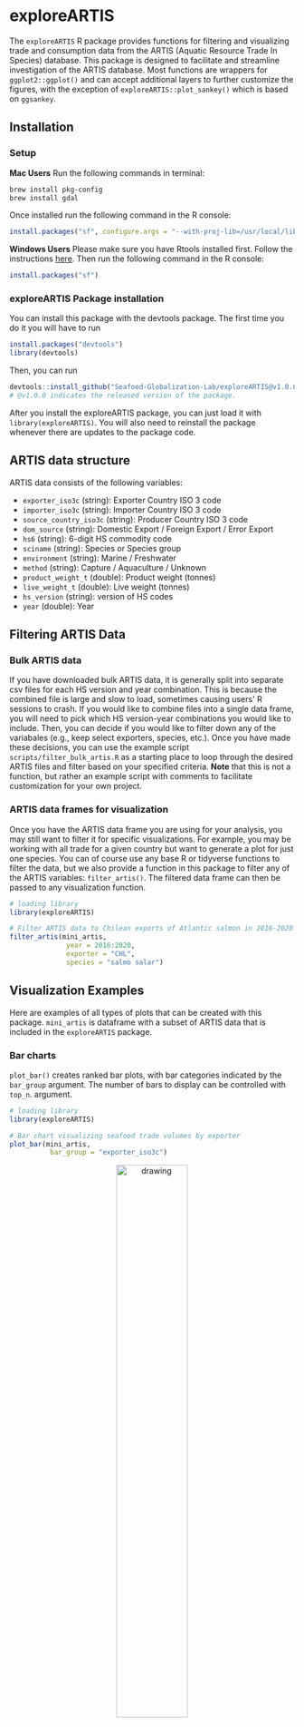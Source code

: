 # exploreARTIS

The `exploreARTIS` R package provides functions for filtering and visualizing trade and consumption data from the ARTIS (Aquatic Resource Trade In Species) database. This package is designed to facilitate and streamline investigation of the ARTIS database. Most functions are wrappers for `ggplot2::ggplot()` and can accept additional layers to further customize the figures, with the exception of `exploreARTIS::plot_sankey()` which is based on `ggsankey`. 

## Installation

### Setup
**Mac Users** Run the following commands in terminal:
```bash
brew install pkg-config
brew install gdal
```
Once installed run the following command in the R console:
```r
install.packages("sf", configure.args = "--with-proj-lib=/usr/local/lib/")
```

**Windows Users** Please make sure you have Rtools installed first. Follow the instructions [here](https://cran.r-project.org/bin/windows/Rtools/). Then run the following command in the R console:
```r
install.packages("sf")
```

### exploreARTIS Package installation
You can install this package with the devtools package. The first time you do it you will have to run 
```r 
install.packages("devtools")
library(devtools)
```

Then, you can run 
```r 
devtools::install_github("Seafood-Globalization-Lab/exploreARTIS@v1.0.0", dependencies = TRUE)
# @v1.0.0 indicates the released version of the package. 
```

After you install the exploreARTIS package, you can just load it with `library(exploreARTIS)`. You will also need to reinstall the package whenever there are updates to the package code.

## ARTIS data structure

ARTIS data consists of the following variables:

- `exporter_iso3c` (string): Exporter Country ISO 3 code
- `importer_iso3c` (string): Importer Country ISO 3 code
- `source_country_iso3c` (string): Producer Country ISO 3 code
- `dom_source` (string): Domestic Export / Foreign Export / Error Export
- `hs6` (string): 6-digit HS commodity code
- `sciname` (string): Species or Species group
- `environment` (string): Marine / Freshwater
- `method` (string): Capture / Aquaculture / Unknown
- `product_weight_t` (double): Product weight (tonnes)
- `live_weight_t` (double): Live weight (tonnes)
- `hs_version` (string): version of HS codes
- `year` (double): Year

## Filtering ARTIS Data

### Bulk ARTIS data
If you have downloaded bulk ARTIS data, it is generally split into separate csv files for each HS version and year combination. This is because the combined file is large and slow to load, sometimes causing users' R sessions to crash. If you would like to combine files into a single data frame, you will need to pick which HS version-year combinations you would like to include. Then, you can decide if you would like to filter down any of the variabales (e.g., keep select exporters, species, etc.). Once you have made these decisions, you can use the example script `scripts/filter_bulk_artis.R` as a starting place to loop through the desired ARTIS files and filter based on your specified criteria. **Note** that this is not a function, but rather an example script with comments to facilitate customization for your own project. 

### ARTIS data frames for visualization
Once you have the ARTIS data frame you are using for your analysis, you may still want to filter it for specific visualizations. For example, you may be working with all trade for a given country but want to generate a plot for just one species. You can of course use any base R or tidyverse functions to filter the data, but we also provide a function in this package to filter any of the ARTIS variables: `filter_artis()`. The filtered data frame can then be passed to any visualization function. 

```r
# loading library
library(exploreARTIS)

# Filter ARTIS data to Chilean exports of Atlantic salmon in 2016-2020
filter_artis(mini_artis,
              year = 2016:2020,
              exporter = "CHL",
              species = "salmo salar")
```

## Visualization Examples

Here are examples of all types of plots that can be created with this package. `mini_artis` is dataframe with a subset of ARTIS data that is included in the `exploreARTIS` package. 

### Bar charts

`plot_bar()` creates ranked bar plots, with bar categories indicated by the `bar_group` argument. The number of bars to display can be controlled with `top_n`. argument. 

```r
# loading library
library(exploreARTIS)

# Bar chart visualizing seafood trade volumes by exporter
plot_bar(mini_artis,
          bar_group = "exporter_iso3c")
```
<p align="center">
  <img src="images/all_trade_export_bar.png" alt="drawing" width="50%"/>
</p>

Bar charts can optionally be filled by an ARTIS variable. 

```r
# loading library
library(exploreARTIS)

# Bar chart visualizing seafood trade volumes by exporter and filling by export source
plot_bar(mini_artis,
        bar_group = "exporter_iso3c",
        fill_type = "dom_source")
```
<p align="center">
  <img src="images/all_trade_export_dom_source_bar.png" alt="drawing" width="50%"/>
</p>

### Line and area plots

`plot_ts()` creates time series line or area plots for any specified `artis_var`. The `plot.type` argument allows options of "line" (default) or "stacked" to change plot views. To keep the number of colors reasonable, the `prop_flow_cutoff` argument groups lines falling below the cut-off into "other" and this can be adjusted to show more or fewer lines/fills. 

```r
# loading library
library(exploreARTIS)

plot_ts(mini_artis,
        artis_var = "exporter_iso3c")
```

<p align="center">
  <img src="images/line_all_trade.png" alt="drawing" width="50%"/>
</p>

A stacked line graph of all export partners in the ARTIS dataset
```r
# loading library
library(exploreARTIS)

plot_ts(mini_artis,
        artis_var = "exporter_iso3c",
        plot.type = "stacked")
```

<p align="center">
  <img src="images/line_stacked_all_trade.png" alt="drawing" width="50%"/>
</p>

### Sankey plots

`plot_sankey()` creates a sankey plot to display flows among nodes across columns. This function is flexible in allowing the user to specify which data columns should be used to produce the colunns of the sankey plot. This function includes the argument `prop_flow_cutoff` to control how many groups are included in "other" (which can help keep the larger flows readable). It also includes an argumen to drop the group "other" entirely if preferred. 

```r
# loading library
library(exploreARTIS)

# Sankey plot of all seafood trade
plot_sankey(mini_artis,
            cols = c("sciname", "exporter_iso3c", "importer_iso3c"))

```

<p align="center">
  <img src="images/sankey_all_trade.png" alt="drawing" width="50%"/>
</p>

### Chord diagrams

`plot_chord()` creates a chord diagram for visualizing flows among countries/regions. 

```r
# loading library
library(exploreARTIS)

# Chord diagram of all seafood trade
plot_chord(mini_artis,
          region_colors = region7_palette)
```
![Chord Diagram - all seafood trade](images/all_trade_chord.png)

Individual countries can be pulled out to highlight their trade by specifying the country/countries' iso3c code(s) in the `focal_country` argument. 

```r
# loading library
library(exploreARTIS)

# Chord diagram of all seafood trade with Vietnam highlighted
plot_chord(mini_artis,
          focal_country = "VNM",
          region_colors = region7_palette)
```
![Chord Diagram - all seafood trade](images/all_trade_chord_vnm.png)

### Chloropleth and flow arrow maps 

`plot_map()` creates maps that are optionally colored by `country_fill` and optionally include flow arrows colored by flow volume with `flow_arrows`. The number of arrows can be specified with `n_flows`. 

```r
# loading library
library(exploreARTIS)

# Map of top seafood exports and flows
plot_map(mini_artis,
        country_fill = "importer_iso3c",
        flow_arrows = TRUE,
        arrow_label = "Trade (live t)",
        fill_label = "Import (live t)")
```

<p align="center">
  <img src="images/all_map_flows.png" alt="drawing" width="75%"/>
</p>

Individual country's trade flows can be isolated by filtering the importer or exporter column before passing it to the plot function. 

```r
# loading library
library(exploreARTIS)

# Map of seafood exports from Chile
mini_artis %>% filter(exporter_iso3c == "CHL") %>%
                plot_map(country_fill = "importer_iso3c",
                          flow_arrows = TRUE,
                          arrow_label = "Trade (live t)",
                          fill_label = "Import (live t)")
```

<p align="center">
  <img src="images/chl_map_flows.png" alt="drawing" width="75%"/>
</p>

### Facetting

Both `plot_ts()` and `r plot_bar()` allow facetting by an ARTIS variable with the `facet_variable` argument. If a facet variable is specified then `facet_values` must also be defined, either as a number (the number of facets to create) or a vector (the specific facets to create). 

```r
# loading libraries
library(exploreARTIS)

# Area plot of top importers facetted by method
plot_ts(mini_artis,
        artis_var = "importer_iso3c",
        plot.type = "stacked",
        facet_variable = "method",
        facet_values = c("capture", "aquaculture"))
```

<p align="center">
  <img src="images/area_plot_facetted.png" alt="drawing" width="50%"/>
</p>

```r
# loading libraries
library(exploreARTIS)

# Bar plot of top importers facetted by method
plot_bar(mini_artis,
        bar_group = "importer_iso3c",
        facet_variable = "method",
        facet_values = c("capture", "aquaculture"))
```
<p align="center">
  <img src="images/bar_plot_facetted.png" alt="drawing" width="50%"/>
</p>


## Beta Version: Building a DuckDB Database from KNB Resource Map

As a powerful addition to the `exploreARTIS` toolkit, we provide a new experimental function: `process_knb_to_duckdb()`. This function is designed to streamline the **extraction, transformation, and storage** of ARTIS and related data from [KNB (Knowledge Network for Biocomplexity)](https://knb.ecoinformatics.org/) into a fast and lightweight **[DuckDB](https://duckdb.org/)** database for analysis.

### What is DuckDB?

[**DuckDB**](https://duckdb.org/) is an **in-process SQL OLAP database management system** — think of it as SQLite for analytics. It is designed for speed, portability, and ease of use, especially with columnar data and Parquet/CSV formats. DuckDB is ideal for local, analytical queries and works seamlessly with R, Python, and other modern data tools.

**Why DuckDB?**

* **No server needed** — it runs in-process.
* **Fast analytics** — optimized for vectorized execution and columnar storage.
* **Native support for Parquet/CSV** — perfect for working with ARTIS and KNB data.
* **Portable** — single-file `.duckdb` database makes sharing easy.

> **Note:** DuckDB integration is currently **experimental** for this package. We welcome feedback and contributions!

---

### Function: `process_knb_to_duckdb()`

This function pulls a **KNB resource map**, downloads the data files (CSV/Parquet), extracts them, and builds a **DuckDB database**. It optionally filters ARTIS trade and consumption data by HS version and year, and generates a `metadata` table to describe all ingested tables.

#### Usage

```r
process_knb_to_duckdb(
  resource_map_id = "resource_map_urn:uuid:...",     # required
  duckdb_name = "ARTIS_SAU.duckdb",                  # optional, default name
  directory = "data_knb",                            # local folder to save files
  timeout_seconds = 600,                             # optional timeout for downloads
  wait_minutes = 1,                                  # optional pause between download and ingest
  artis_custom_timeseries = TRUE,                    # whether to filter ARTIS tables
  hs_version_filter = c("HS_2012"),                  # optional HS versions to keep
  year_filter = 2015:2020                            # optional year range
)
```

---

### Parameters

| Argument                  | Type               | Description                                                                                        |
| ------------------------- | ------------------ | -------------------------------------------------------------------------------------------------- |
| `resource_map_id`         | `character`        | **REQUIRED.** The KNB resource map ID (e.g., `"resource_map_urn:uuid:..."`) to download data from. |
| `duckdb_name`             | `character`        | Optional. The name of the DuckDB file to create. Default is `"ARTIS_SAU.duckdb"`.                  |
| `directory`               | `character`        | Directory where all files will be downloaded and unzipped. Must be writeable.                      |
| `timeout_seconds`         | `numeric`          | Timeout in seconds for download requests. Default is `600`.                                        |
| `wait_minutes`            | `numeric`          | Optional pause time (in minutes) after download, before ingestion begins. Default is `1`.          |
| `artis_custom_timeseries` | `logical`          | If `TRUE`, will apply filtering to ARTIS tables (`trade`, `consumption`) by HS version and year.   |
| `hs_version_filter`       | `character vector` | HS version(s) to retain (e.g., `"HS_2012"`). Used only if filtering is enabled.                    |
| `year_filter`             | `numeric vector`   | Year(s) to retain (e.g., `2015:2020`). Used only if filtering is enabled.                          |

---

### Outputs

* A **`.duckdb`** database file is saved to disk at the path specified by `duckdb_name`.
* Includes the following tables if present in the KNB dataset:

  * `trade` – ARTIS trade flows
  * `consumption` – ARTIS consumption estimates
  * `baci` – BACI bilateral trade
  * `code_max_resolved` – Taxonomic resolution table
  * `countries` – Country reference
  * `products` – Product reference
  * `sciname` – Species names
  * `metadata` – Table names and descriptions for reference

---

### Example Workflow

```r
# Load exploreARTIS if needed
library(exploreARTIS)

# Run the DuckDB builder
process_knb_to_duckdb(
  resource_map_id = "resource_map_urn:uuid:xxxxxxxx-xxxx-xxxx-xxxx-xxxxxxxxxxxx",
  directory = "data_knb",
  artis_custom_timeseries = TRUE,
  hs_version_filter = c("HS_2012"),
  year_filter = 2015:2020
)
```

---

### Notes

* If running this on a new machine, ensure the following R packages are installed:

  * `dataone`, `datapack`, `duckdb`, `arrow`, `utils`, `tools`
* The script automatically handles zipped files and skips files larger than 50MB from API download (downloads them via direct HTTP).
* Use [DuckDB CLI](https://duckdb.org/docs/installation/) or the `duckdb` R package to explore the generated database.






